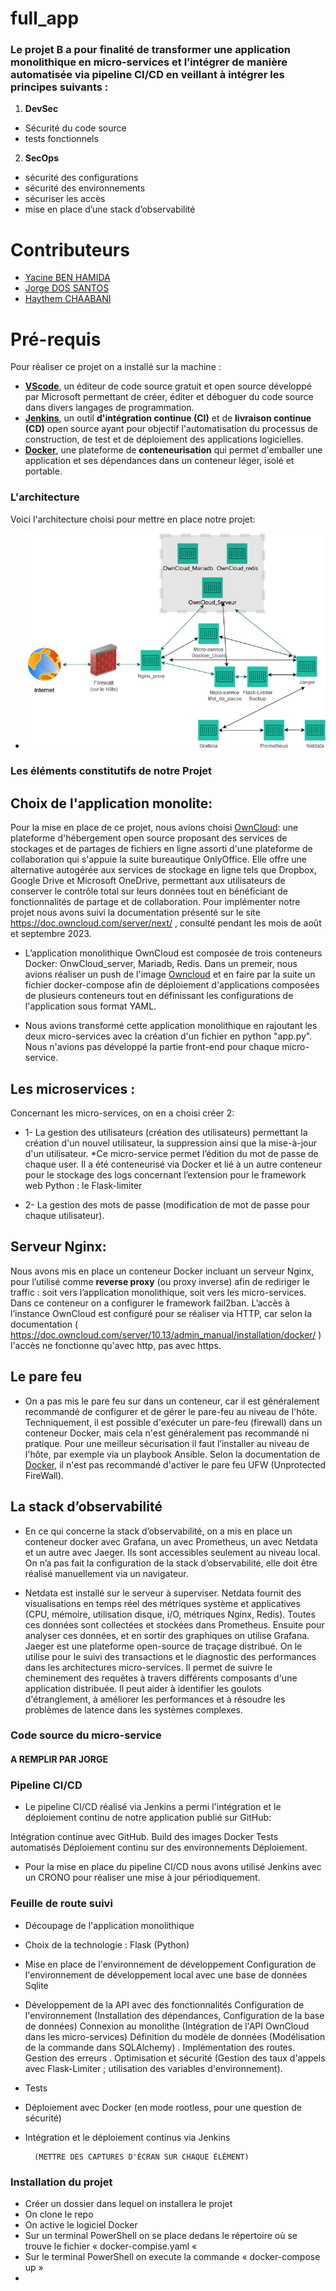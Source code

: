 # full_app

### Le projet B a pour finalité de transformer une **application monolithique** en **micro-services** et l’intégrer de manière automatisée via **pipeline CI/CD** en veillant à intégrer les principes suivants :

1. **DevSec**
  * Sécurité du code source
  * tests fonctionnels
2. **SecOps**
  * sécurité des configurations
  * sécurité des environnements
  * sécuriser les accès
  * mise en place d’une stack d’observabilité

# Contributeurs
* [Yacine BEN HAMIDA](https://github.com/Yac19)
* [Jorge DOS SANTOS](https://github.com/Jrgds)
* [Haythem CHAABANI](https://github.com/HaythemCH69)


# Pré-requis
Pour réaliser ce projet on a installé sur la machine :
* **[VScode](https://code.visualstudio.com/)**, un éditeur de code source gratuit et open source développé par Microsoft permettant de créer, éditer et déboguer du code source dans divers langages de programmation.  
* **[Jenkins](https://www.jenkins.io/)**, un outil **d'intégration continue (CI)** et de **livraison continue (CD)** open source ayant pour objectif l'automatisation du processus de construction, de test et de déploiement des applications logicielles. 
* **[Docker](https://www.docker.com/)**, une plateforme de **conteneurisation** qui permet d'emballer une application et ses dépendances dans un conteneur léger, isolé et portable. 

### L'architecture
Voici l'architecture choisi pour mettre en place notre projet:
  * ![Diagramme_Project_B_](https://github.com/Yac19/full_app/blob/dev/Diagramme__ProjectB_.jpg)

### Les éléments constitutifs de notre Projet

## Choix de l'application monolite: 

Pour la mise en place de ce projet, nous avions choisi [OwnCloud](https://owncloud.com/): une plateforme d'hébergement open source proposant des services de stockages et de partages de fichiers en ligne assorti d'une plateforme de collaboration qui s'appuie la suite bureautique OnlyOffice. Elle offre une alternative autogérée aux services de stockage en ligne tels que Dropbox, Google Drive et Microsoft OneDrive, permettant aux utilisateurs de conserver le contrôle total sur leurs données tout en bénéficiant de fonctionnalités de partage et de collaboration.
Pour implémenter notre projet nous avons suivi la documentation présenté sur le site https://doc.owncloud.com/server/next/ , consulté pendant les mois de août et septembre 2023.

* L’application monolithique OwnCloud est composée de trois conteneurs Docker: OnwCloud_server, Mariadb, Redis. Dans un premeir, nous avions réaliser un push de l'image [Owncloud](https://hub.docker.com/r/owncloud/server/) et en faire par la suite un fichier docker-compose afin de déploiement d'applications composées de plusieurs conteneurs tout en définissant les configurations de l'application sous format YAML.  

* Nous avions transformé cette application monolithique en rajoutant les deux micro-services avec la création d'un fichier en python "app.py". Nous n'avions pas développé la partie front-end pour chaque micro-service.


## Les microservices :

Concernant les micro-services, on en a choisi créer 2: 

* 1- La gestion des utilisateurs (création des utilisateurs) permettant la création d'un nouvel utilisateur, la suppression ainsi que la mise-à-jour d'un utilisateur.
*Ce micro-service permet l’édition du mot de passe de chaque user. Il a été conteneurisé via Docker et lié à un autre conteneur pour le stockage des logs concernant l’extension pour le framework web Python : le Flask-limiter

* 2- La gestion des mots de passe (modification de mot de passe pour chaque utilisateur).


## Serveur Nginx:
Nous avons mis en place un conteneur Docker incluant un serveur Nginx, pour l’utilisé comme **reverse proxy** (ou proxy inverse) afin de rediriger le traffic : soit vers l’application monolithique, soit vers les micro-services. Dans ce conteneur on a configurer le framework fail2ban. L’accès à l’instance OwnCloud est configuré pour se réaliser via HTTP, car selon la documentation ( https://doc.owncloud.com/server/10.13/admin_manual/installation/docker/ ) l'accès ne fonctionne qu'avec http, pas avec https. 


## Le pare feu
* On a pas mis le pare feu sur dans un conteneur, car  il est généralement recommandé de configurer et de gérer le pare-feu au niveau de l'hôte. Techniquement, il est possible d'exécuter un pare-feu (firewall) dans un conteneur Docker, mais cela n'est généralement pas recommandé ni pratique. Pour une meilleur sécurisation il faut l’installer au niveau de l'hôte, par exemple via un playbook Ansible. Selon la documentation de [Docker](https://docs-docker-com.translate.goog/network/packet-filtering-firewalls/?_x_tr_sl=auto&_x_tr_tl=fr&_x_tr_hl=fr&_x_tr_pto=wapp ), il n'est pas recommandé d'activer le pare feu UFW (Unprotected FireWall). 


## La stack d’observabilité

* En ce qui concerne la stack d’observabilité, on a mis en place un conteneur docker avec Grafana, un avec Prometheus, un avec Netdata et un autre avec Jaeger. Ils sont accessibles seulement au niveau local. On n’a pas fait la configuration de la stack d’observabilité, elle doit être réalisé manuellement via un navigateur.

* Netdata est installé sur le serveur à superviser. Netdata fournit des visualisations en temps réel des métriques système et applicatives (CPU, mémoire, utilisation disque, i/O, métriques Nginx, Redis). Toutes ces données sont collectées et stockées dans Prometheus. Ensuite pour analyser ces données, et en sortir des graphiques on utilise Grafana.
Jaeger est une plateforme open-source de traçage distribué. On le utilise pour le suivi des transactions et le diagnostic des performances dans les architectures micro-services. Il permet de suivre le cheminement des requêtes à travers différents composants d'une application distribuée. Il peut aider à identifier les goulots d'étranglement, à améliorer les performances et à résoudre les problèmes de latence dans les systèmes complexes. 

### Code source du micro-service

#### A REMPLIR PAR JORGE


### Pipeline CI/CD

* Le pipeline CI/CD réalisé via Jenkins a permi l'intégration et le déploiement continu de notre application publié sur GitHub:

Intégration continue avec GitHub.
Build des images Docker
Tests automatisés
Déploiement continu sur des environnements
Déploiement.

* Pour la mise en place du pipeline CI/CD nous avons utilisé Jenkins avec un CRONO pour réaliser une mise à jour périodiquement.


### Feuille de route suivi
* Découpage de l'application monolithique
* Choix de la technologie : Flask (Python)
* Mise en place de l'environnement de développement
	Configuration de l'environnement de développement local avec une base de données Sqlite
* Développement de la API avec des fonctionnalités
	Configuration de l'environnement (Installation des dépendances, Configuration de la base de données)
	Connexion au monolithe (Intégration de l'API OwnCloud dans les micro-services)
	Définition du modèle de données (Modélisation de la commande dans SQLAlchemy) .
	Implémentation des routes.
	Gestion des erreurs .
	Optimisation et sécurité (Gestion des taux d'appels avec Flask-Limiter ; utilisation des variables d'environnement).
* Tests
* Déploiement avec Docker (en mode rootless, pour une question de sécurité)
* Intégration et le déploiement continus via Jenkins

		(METTRE DES CAPTURES D'ÉCRAN SUR CHAQUE ÉLÉMENT)


### Installation du projet
* Créer un dossier dans lequel on installera le projet
* On clone le repo
* On active le logiciel Docker
* Sur un terminal PowerShell on se place dedans le répertoire où se trouve le fichier « docker-compise.yaml « 
* Sur le terminal PowerShell on execute la commande « docker-compose up »
* 
